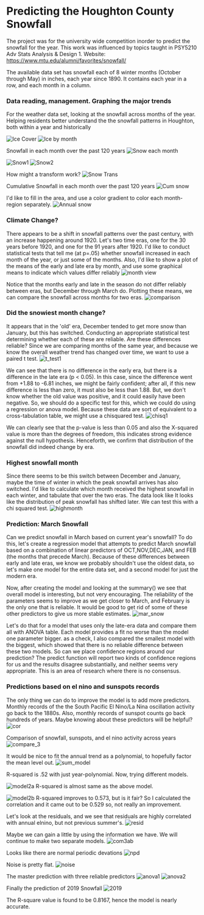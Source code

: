 # Predicting the Houghton County Snowfall
The project was for the university wide competition inorder to predict the snowfall for the year. This work was influenced by topics taught in PSY5210 Adv Stats Analysis & Design 1.
Website: https://www.mtu.edu/alumni/favorites/snowfall/

The available data set has snowfall each of 8 winter months (October through May) in inches, each year since 1890. It contains each year in a row, and each month in a column.

### Data reading, management. Graphing the major trends
For the weather data set, looking at the snowfall across months of the year. Helping residents better understand the the snowfall patterns in Houghton, both within a year and historically

![Ice Cover](https://github.com/prateekkr94/Exploratory-Data-Analysis/blob/master/Predicting%20Snowfall/Snaps/Ice_cover.PNG)
![Ice by month](https://github.com/prateekkr94/Exploratory-Data-Analysis/blob/master/Predicting%20Snowfall/Snaps/Ice_by_month.PNG)

Snowfall in each month over the past 120 years
![Snow each month](https://github.com/prateekkr94/Exploratory-Data-Analysis/blob/master/Predicting%20Snowfall/Snaps/Snow_each_month.PNG)

![Snow1](https://github.com/prateekkr94/Exploratory-Data-Analysis/blob/master/Predicting%20Snowfall/Snaps/Snow1.PNG)
![Snow2](https://github.com/prateekkr94/Exploratory-Data-Analysis/blob/master/Predicting%20Snowfall/Snaps/Snow2.PNG)

How might a transform work?
![Snow Trans](https://github.com/prateekkr94/Exploratory-Data-Analysis/blob/master/Predicting%20Snowfall/Snaps/Snow_trans.PNG)

Cumulative Snowfall in each month over the past 120 years
![Cum snow](https://github.com/prateekkr94/Exploratory-Data-Analysis/blob/master/Predicting%20Snowfall/Snaps/Cumulative_snow.PNG)

I'd like to fill in the area, and use a color gradient to color each month-region separately.
![Annual snow](https://github.com/prateekkr94/Exploratory-Data-Analysis/blob/master/Predicting%20Snowfall/Snaps/Annual_snow.PNG)

### Climate Change?
There appears to be a shift in snowfall patterns over the past century, with an increase happening around 1920. Let's two time eras, one for the 30 years before 1920, and one for the 91 years after 1920. I'd like to conduct statistical tests that tell me (at p=.05) whether snowfall increased in each month of the year, or just some of the months. Also, I'd like to show a plot of the means of the early and late era by month, and use some graphical means to indicate which values differ reliably
![month view](https://github.com/prateekkr94/Exploratory-Data-Analysis/blob/master/Predicting%20Snowfall/Snaps/month_view.PNG)

Notice that the months early and late in the season do not differ reliably between eras, but December through March do. Plotting these means, we can compare the snowfall across months for two eras.
![comparison](https://github.com/prateekkr94/Exploratory-Data-Analysis/blob/master/Predicting%20Snowfall/Snaps/comparison.PNG)

### Did the snowiest month change?
It appears that in the 'old' era, December tended to get more snow than January, but this has switched. Conducting an appropriate statistical test determining whether each of these are reliable. Are these differences reliable?
Since we are comparing months of the same year, and because we know the overall weather trend has changed over time, we want to use a paired t test.
![t_test1](https://github.com/prateekkr94/Exploratory-Data-Analysis/blob/master/Predicting%20Snowfall/Snaps/t_test1.PNG)

We can see that there is no difference in the early era, but there is a difference in the late era (p < 0.05). 
In this case, since the difference went from +1.88 to -6.81 inches, we might be fairly confident; after all, if this new difference is less than zero, it must also be less than 1.88. But, we don't know whether the old value was positive, and it could easily have been negative. So, we should do a specific test for this, which we could do using a regression or anova model. Because these data are sort of equivalent to a cross-tabulation table, we might use a chisquared test.
![chisq1](https://github.com/prateekkr94/Exploratory-Data-Analysis/blob/master/Predicting%20Snowfall/Snaps/chisq1.PNG)

We can clearly see that the p-value is less than 0.05 and also the X-squared value is more than the degrees of freedom, this indicates strong evidence against the null hypothesis. Henceforth, we confirm that distribution of the snowfall did indeed change by era.

### Highest snowfall month
Since there seems to be this switch between December and January, maybe the time of winter in which the peak snowfall arrives has also switched. I'd like to calculate which month received the highest snowfall in each winter, and tabulate that over the two eras.
The data look like It looks like the distribution of peak snowfall has shifted later. We can test this with a chi squared test.
![highmonth](https://github.com/prateekkr94/Exploratory-Data-Analysis/blob/master/Predicting%20Snowfall/Snaps/highmonth.PNG)

### Prediction: March Snowfall
Can we predict snowfall in March based on current year's snowfall? To do this, let's create a regression model that attempts to predict March snowfall based on a combination of linear predictors of OCT,NOV,DEC,JAN, and FEB (the months that precede March). Because of these differences between early and late eras, we know we probably shouldn't use the oldest data, so let's make one model for the entire data set, and a second model for just the modern era.

Now, after creating the model and looking at the summary() we see that overall model is interesting, but not very encouraging. The reliability of the parameters seems to improve as we get closer to March, and February is the only one that is reliable. It would be good to get rid of some of these other predictors to give us more stable estimates.
![mar_snow](https://github.com/prateekkr94/Exploratory-Data-Analysis/blob/master/Predicting%20Snowfall/Snaps/mar_snow.PNG)

Let's do that for a model that uses only the late-era data and compare them all with ANOVA table. Each model provides a fit no worse than the model one parameter bigger. as a check, I also compared the smallest model with the biggest, which showed that there is no reliable difference between these two models.
So can we place confidence regions around our prediction? The predict function will report two kinds of confidence regions for us and the results disagree substantially, and neither seems very appropriate. This is an area of research where there is no consensus.

### Predictions based on el nino and sunspots records
The only thing we can do to improve the model is to add more predictors. Monthly records of the the South Pacific El Nino/La Nina oscillation activity go back to the 1880s. Also, monthly records of sunspot counts go back hundreds of years. Maybe knowing about these predictors will be helpful?
![cor](https://github.com/prateekkr94/Exploratory-Data-Analysis/blob/master/Predicting%20Snowfall/Snaps/cor.PNG)

Comparison of snowfall, sunspots, and el nino activity across years
![compare_3](https://github.com/prateekkr94/Exploratory-Data-Analysis/blob/master/Predicting%20Snowfall/Snaps/compare_3.PNG)

It would be nice to fit the annual trend as a polynomial, to hopefully factor the mean level out.
![sum_model](https://github.com/prateekkr94/Exploratory-Data-Analysis/blob/master/Predicting%20Snowfall/Snaps/sum_model.PNG)

R-squared is .52 with just year-polynomial. Now, trying different models.

![model2a](https://github.com/prateekkr94/Exploratory-Data-Analysis/blob/master/Predicting%20Snowfall/Snaps/model2a.PNG)
R-squared is almost same as the above model.

![model2b](https://github.com/prateekkr94/Exploratory-Data-Analysis/blob/master/Predicting%20Snowfall/Snaps/model2b.PNG)
R-squared improves to 0.573, but is it fair? So I calculated the correlation and it came out to be 0.529 so, not really an improvement.

Let's look at the residuals, and we see that residuals are highly correlated with annual elnino, but not previous summer's.
![resid](https://github.com/prateekkr94/Exploratory-Data-Analysis/blob/master/Predicting%20Snowfall/Snaps/resid.PNG)

Maybe we can gain a little by using the information we have.  We will continue to make two separate models.
![com3ab](https://github.com/prateekkr94/Exploratory-Data-Analysis/blob/master/Predicting%20Snowfall/Snaps/com_3ab.PNG)

Looks like there are normal periodic devations
![npd](https://github.com/prateekkr94/Exploratory-Data-Analysis/blob/master/Predicting%20Snowfall/Snaps/npd.PNG)

Noise is pretty flat.
![noise](https://github.com/prateekkr94/Exploratory-Data-Analysis/blob/master/Predicting%20Snowfall/Snaps/noise.PNG)

The master prediction with three reliable predictors
![anova1](https://github.com/prateekkr94/Exploratory-Data-Analysis/blob/master/Predicting%20Snowfall/Snaps/anova1.PNG)
![anova2](https://github.com/prateekkr94/Exploratory-Data-Analysis/blob/master/Predicting%20Snowfall/Snaps/anova2.PNG)

Finally the prediction of 2019 Snowfall
![2019](https://github.com/prateekkr94/Exploratory-Data-Analysis/blob/master/Predicting%20Snowfall/Snaps/2019.PNG)

The R-square value is found to be 0.8167, hence the model is nearly accurate.
